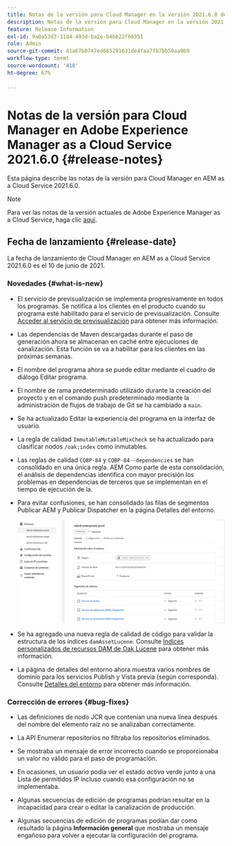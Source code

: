 ```yaml
---
title: Notas de la versión para Cloud Manager en la versión 2021.6.0 de AEM as a Cloud Service
description: Notas de la versión para Cloud Manager en la versión 2021.5.0 de AEM as a Cloud Service
feature: Release Information
exl-id: 9a0a53d3-31d4-493d-ba2e-b4bb22f60351
role: Admin
source-git-commit: 41a67b0747ed665291631de4faa7fb7bb50aa9b9
workflow-type: tm+mt
source-wordcount: '410'
ht-degree: 67%

---
```


# Notas de la versión para Cloud Manager en Adobe Experience Manager as a Cloud Service 2021.6.0 {#release-notes}

Esta página describe las notas de la versión para Cloud Manager en AEM as a Cloud Service 2021.6.0.

>[!NOTE]
>Para ver las notas de la versión actuales de Adobe Experience Manager as a Cloud Service, haga clic [aquí](https://experienceleague.adobe.com/es/docs/experience-manager-cloud-service/content/release-notes/release-notes/release-notes-current).

## Fecha de lanzamiento {#release-date}

La fecha de lanzamiento de Cloud Manager en AEM as a Cloud Service 2021.6.0 es el 10 de junio de 2021.

### Novedades {#what-is-new}

* El servicio de previsualización se implementa progresivamente en todos los programas. Se notifica a los clientes en el producto cuando su programa esté habilitado para el servicio de previsualización. Consulte [Acceder al servicio de previsualización](/help/implementing/cloud-manager/manage-environments.md#access-preview-service) para obtener más información.

* Las dependencias de Maven descargadas durante el paso de generación ahora se almacenan en caché entre ejecuciones de canalización. Esta función se va a habilitar para los clientes en las próximas semanas.

* El nombre del programa ahora se puede editar mediante el cuadro de diálogo Editar programa.

* El nombre de rama predeterminado utilizado durante la creación del proyecto y en el comando push predeterminado mediante la administración de flujos de trabajo de Git se ha cambiado a `main`.

* Se ha actualizado Editar la experiencia del programa en la interfaz de usuario.

* La regla de calidad `ImmutableMutableMixCheck` se ha actualizado para clasificar nodos `/oak:index` como inmutables.

* Las reglas de calidad `CQBP-84` y `CQBP-84--dependencies` se han consolidado en una única regla. AEM Como parte de esta consolidación, el análisis de dependencias identifica con mayor precisión los problemas en dependencias de terceros que se implementan en el tiempo de ejecución de la.

* Para evitar confusiones, se han consolidado las filas de segmentos Publicar AEM y Publicar Dispatcher en la página Detalles del entorno.

  ![Publicar Dispatcher](/help/implementing/cloud-manager/release-notes/assets/aem-dispatcher.png)

* Se ha agregado una nueva regla de calidad de código para validar la estructura de los índices `damAssetLucene`. Consulte [Índices personalizados de recursos DAM de Oak Lucene](/help/implementing/cloud-manager/custom-code-quality-rules.md#oakpal-damAssetLucene-sanity-check) para obtener más información.

* La página de detalles del entorno ahora muestra varios nombres de dominio para los servicios Publish y Vista previa (según corresponda). Consulte [Detalles del entorno](https://experienceleague.adobe.com/es/docs/experience-manager-cloud-service/content/implementing/using-cloud-manager/manage-environments#viewing-environment) para obtener más información.

### Corrección de errores {#bug-fixes}

* Las definiciones de nodo JCR que contenían una nueva línea después del nombre del elemento raíz no se analizaban correctamente.

* La API Enumerar repositorios no filtraba los repositorios eliminados.

* Se mostraba un mensaje de error incorrecto cuando se proporcionaba un valor no válido para el paso de programación.

* En ocasiones, un usuario podía ver el estado *activo* verde junto a una Lista de permitidos IP incluso cuando esa configuración no se implementaba.

* Algunas secuencias de edición de programas podrían resultar en la incapacidad para crear o editar la canalización de producción.

* Algunas secuencias de edición de programas podían dar como resultado la página **Información general** que mostraba un mensaje engañoso para volver a ejecutar la configuración del programa.
